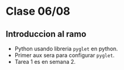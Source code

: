 # Clase 06/08

## Introduccion al ramo
- Python usando libreria ```pyglet``` en python.
- Primer aux sera para configurar ```pyglet```.
- Tarea 1 es en semana 2.
